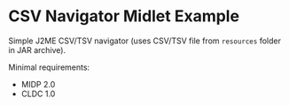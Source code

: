 # CSV Navigator Midlet Example
Simple J2ME CSV/TSV navigator (uses CSV/TSV file from `resources` folder in JAR archive).

Minimal requirements:
- MIDP 2.0
- CLDC 1.0
